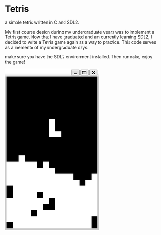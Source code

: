 # Tetris

a simple tetris written in C and SDL2.

My first course design during my undergraduate years was to implement a Tetris game. Now that I have graduated and am currently learning SDL2, I decided to write a Tetris game again as a way to practice. This code serves as a memento of my undergraduate days.

make sure you have the SDL2 environment installed. Then run `make`, enjoy the game!

![game.png](https://github.com/Rainfxxk/Tetris/blob/main/game.png?raw=true)

